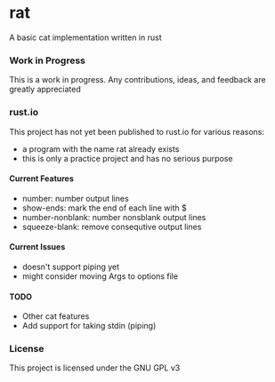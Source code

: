 # rat
A basic cat implementation written in rust
### Work in Progress
This is a work in progress. Any contributions, ideas, and feedback are greatly appreciated

### rust.io
This project has not yet been published to rust.io for various reasons:
- a program with the name rat already exists
- this is only a practice project and has no serious purpose

#### Current Features
- number: number output lines
- show-ends: mark the end of each line with $
- number-nonblank: number nonsblank output lines
- squeeze-blank: remove consequtive output lines

#### Current Issues
- doesn't support piping yet
- might consider moving Args to options file


#### TODO
- Other cat features
- Add support for taking stdin (piping)

### License
This project is licensed under the GNU GPL v3
